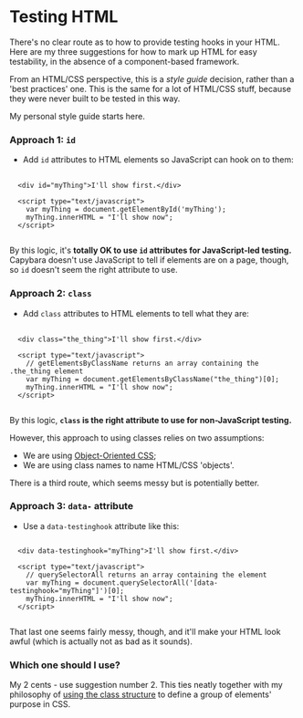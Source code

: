 # Testing HTML

There's no clear route as to how to provide testing hooks in your HTML. Here are my three suggestions for how to mark up HTML for easy testability, in the absence of a component-based framework.

From an HTML/CSS perspective, this is a _style guide_ decision, rather than a 'best practices' one. This is the same for a lot of HTML/CSS stuff, because they were never built to be tested in this way.

My personal style guide starts here.

### Approach 1: `id`

- Add `id` attributes to HTML elements so JavaScript can hook on to them:

<pre>
  <code>
  &lt;div id="myThing"&gt;I'll show first.&lt;/div&gt;

  &lt;script type="text/javascript"&gt;
    var myThing = document.getElementById('myThing');
    myThing.innerHTML = "I'll show now";
  &lt;/script&gt;
  </code>
</pre>

By this logic, it's **totally OK to use `id` attributes for JavaScript-led testing.** Capybara doesn't use JavaScript to tell if elements are on a page, though, so `id` doesn't seem the right attribute to use.

### Approach 2: `class`

- Add `class` attributes to HTML elements to tell what they are:

<pre>
  <code>
  &lt;div class="the_thing"&gt;I'll show first.&lt;/div&gt;

  &lt;script type="text/javascript"&gt;
    // getElementsByClassName returns an array containing the .the_thing element
    var myThing = document.getElementsByClassName("the_thing")[0];
    myThing.innerHTML = "I'll show now";
  &lt;/script&gt;
  </code>
</pre>

By this logic, **`class` is the right attribute to use for non-JavaScript testing.**

However, this approach to using classes relies on two assumptions:

- We are using [Object-Oriented CSS](http://oocss.org/);
- We are using class names to name HTML/CSS 'objects'.

There is a third route, which seems messy but is potentially better.

### Approach 3: `data-` attribute

- Use a `data-testinghook` attribute like this:

<pre>
<code>
  &lt;div data-testinghook="myThing"&gt;I'll show first.&lt;/div&gt;

  &lt;script type="text/javascript"&gt;
    // querySelectorAll returns an array containing the element
    var myThing = document.querySelectorAll('[data-testinghook="myThing"]')[0];
    myThing.innerHTML = "I'll show now";
  &lt;/script&gt;
  </code>
</pre>

That last one seems fairly messy, though, and it'll make your HTML look awful (which is actually not as bad as it sounds).

### Which one should I use?

My 2 cents - use suggestion number 2. This ties neatly together with my philosophy of <a href="/posts/498_lessons-from-the-CSS-coalface/">using the class structure</a> to define a group of elements' purpose in CSS.